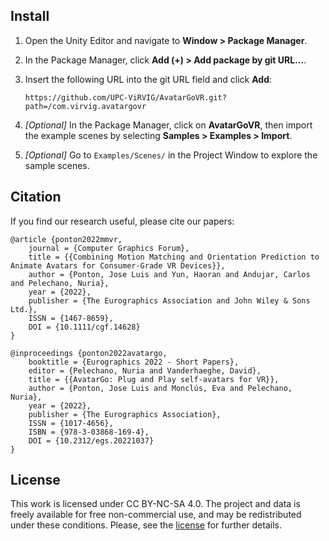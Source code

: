 ## Install

1. Open the Unity Editor and navigate to **Window > Package Manager**.

2. In the Package Manager, click **Add (+) > Add package by git URL...**.

3. Insert the following URL into the git URL field and click **Add**:
	```
	https://github.com/UPC-ViRVIG/AvatarGoVR.git?path=/com.virvig.avatargovr
	```
 
4. *[Optional]* In the Package Manager, click on **AvatarGoVR**, then import the example scenes by selecting **Samples > Examples > Import**.

5. *[Optional]* Go to ``Examples/Scenes/`` in the Project Window to explore the sample scenes.


## Citation

If you find our research useful, please cite our papers:

```
@article {ponton2022mmvr,
    journal = {Computer Graphics Forum},
    title = {{Combining Motion Matching and Orientation Prediction to Animate Avatars for Consumer-Grade VR Devices}},
    author = {Ponton, Jose Luis and Yun, Haoran and Andujar, Carlos and Pelechano, Nuria},
    year = {2022},
    publisher = {The Eurographics Association and John Wiley & Sons Ltd.},
    ISSN = {1467-8659},
    DOI = {10.1111/cgf.14628}
}
```
```
@inproceedings {ponton2022avatargo,
    booktitle = {Eurographics 2022 - Short Papers},
    editor = {Pelechano, Nuria and Vanderhaeghe, David},
    title = {{AvatarGo: Plug and Play self-avatars for VR}},
    author = {Ponton, Jose Luis and Monclús, Eva and Pelechano, Nuria},
    year = {2022},
    publisher = {The Eurographics Association},
    ISSN = {1017-4656},
    ISBN = {978-3-03868-169-4},
    DOI = {10.2312/egs.20221037}
}
```

## License

This work is licensed under CC BY-NC-SA 4.0.
The project and data is freely available for free non-commercial use, and may be redistributed under these conditions. Please, see the [license](LICENSE) for further details.
